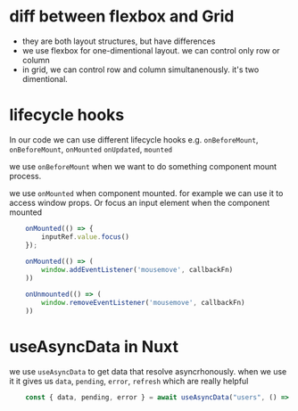 # diff between flexbox and Grid

- they are both layout structures, but have differences
- we use flexbox for one-dimentional layout.  we can control only row or column
- in grid, we can control row and column simultanenously. it's two dimentional.


# lifecycle hooks

In our code we can use different lifecycle hooks e.g. `onBeforeMount`, `onBeforeMount`, `onMounted` `onUpdated`, `mounted`

we use `onBeforeMount` when we want to do something component mount process. 

we use `onMounted` when component mounted. for example we can use it to access window props. Or focus an input element when the component mounted

```js
    onMounted(() => {
        inputRef.value.focus()
    });
    
    onMounted(() => (
        window.addEventListener('mousemove', callbackFn)
    ))

    onUnmounted(() => (
        window.removeEventListener('mousemove', callbackFn)
    ))
```

# useAsyncData in Nuxt

we use `useAsyncData` to get data that resolve asyncrhonously. when we use it it gives us `data`, `pending`, `error`, `refresh` which are really helpful 

```js
    const { data, pending, error } = await useAsyncData("users", () => $fetch("api-link"));
```
